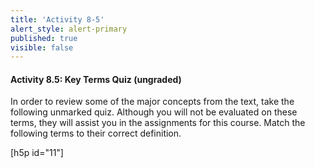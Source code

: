 ```yaml
---
title: 'Activity 8-5'
alert_style: alert-primary
published: true
visible: false
---
```

#### Activity 8.5: Key Terms Quiz (ungraded)
In order to review some of the major concepts from the text, take the following unmarked quiz. Although you will not be evaluated on these terms, they will assist you in the assignments for this course.
Match the following terms to their correct definition.

 [h5p id="11"]
